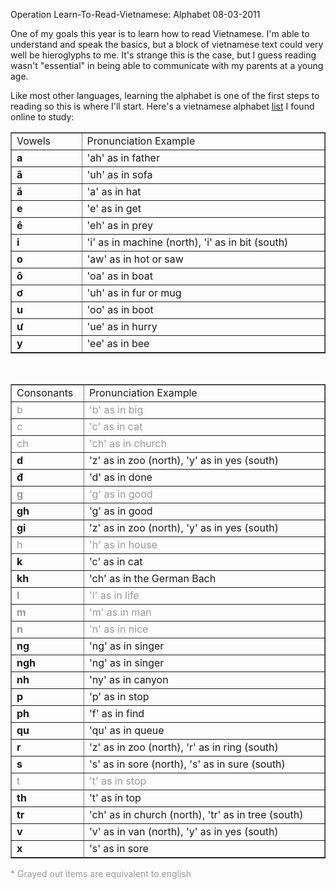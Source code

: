 Operation Learn-To-Read-Vietnamese: Alphabet
08-03-2011

One of my goals this year is to learn how to read Vietnamese. I'm able to understand and speak the basics, but a block of vietnamese text could very well be hieroglyphs to me. It's strange this is the case, but I guess reading wasn't "essential" in being able to communicate with my parents at a young age.<br />

Like most other languages, learning the alphabet is one of the first steps to reading so this is where I'll start. Here's a vietnamese alphabet <a href="http://mylanguages.org/vietnamese_alphabet.php">list</a> I found online to study:<br />

<table border="1" cellpadding="3px" cellspacing="0px" width="520px"><tbody>
<tr><td width="100px">Vowels</td><td width="400px">Pronunciation Example</td></tr>
<tr><td><b>a</b></td><td>'ah' as in father</td></tr>
<tr><td><b>â</b></td><td>'uh' as in sofa</td></tr>
<tr><td><b>ă</b></td><td>'a' as in hat</td></tr>
<tr><td><b>e</b></td><td>'e' as in get</td></tr>
<tr><td><b>ê</b></td><td>'eh' as in prey</td></tr>
<tr><td><b>i</b></td><td>'i' as in machine (north), 'i' as in bit (south)</td></tr>
<tr><td><b>o</b></td><td>'aw' as in hot or saw</td></tr>
<tr><td><b>ô</b></td><td>'oa' as in boat</td></tr>
<tr><td><b>ơ</b></td><td>'uh' as in fur or mug</td></tr>
<tr><td><b>u</b></td><td>'oo' as in boot</td></tr>
<tr><td><b>ư</b></td><td>'ue' as in hurry</td></tr>
<tr><td><b>y</b></td><td>'ee' as in bee</td></tr>
</tbody></table>
<br />
<table border="1" cellpadding="3px" cellspacing="0px" width="520px"><tbody>
<tr><td width="100px">Consonants</td><td width="400px">Pronunciation Example</td></tr>
<tr style="color: #999999;"><td>b</td><td>'b' as in big</td></tr>
<tr style="color: #999999;"><td>c</td><td>'c' as in cat</td></tr>
<tr style="color: #999999;"><td>ch</td><td>'ch' as in church</td></tr>
<tr><td><b>d</b></td><td>'z' as in zoo (north), 'y' as in yes (south)</td></tr>
<tr><td><b>đ</b></td><td>'d' as in done</td></tr>
<tr style="color: #999999;"><td><b>g</b></td><td>'g' as in good</td></tr>
<tr><td><b>gh</b></td><td>'g' as in good</td></tr>
<tr><td><b>gi</b></td><td>'z' as in zoo (north), 'y' as in yes (south)</td></tr>
<tr style="color: #999999;"><td>h</td><td>'h' as in house</td></tr>
<tr><td><b>k</b></td><td>'c' as in cat</td></tr>
<tr><td><b>kh</b></td><td>'ch' as in the German Bach</td></tr>
<tr style="color: #999999;"><td><b>l</b></td><td>'l' as in life</td></tr>
<tr style="color: #999999;"><td><b>m</b></td><td>'m' as in man</td></tr>
<tr style="color: #999999;"><td><b>n</b></td><td>'n' as in nice</td></tr>
<tr><td><b>ng</b></td><td>'ng' as in singer</td></tr>
<tr><td><b>ngh</b></td><td>'ng' as in singer</td></tr>
<tr><td><b>nh</b></td><td>'ny' as in canyon</td></tr>
<tr><td><b>p</b></td><td>'p' as in stop</td></tr>
<tr><td><b>ph</b></td><td>'f' as in find</td></tr>
<tr><td><b>qu</b></td><td>'qu' as in queue</td></tr>
<tr><td><b>r</b></td><td>'z' as in zoo (north), 'r' as in ring (south)</td></tr>
<tr><td><b>s</b></td><td>'s' as in sore (north), 's' as in sure (south)</td></tr>
<tr style="color: #999999;"><td>t</td><td>'t' as in stop</td></tr>
<tr><td><b>th</b></td><td>'t' as in top</td></tr>
<tr><td><b>tr</b></td><td>'ch' as in church (north), 'tr' as in tree (south)</td></tr>
<tr><td><b>v</b></td><td>'v' as in van (north), 'y' as in yes (south)</td></tr>
<tr><td><b>x</b></td><td>'s' as in sore</td></tr>
</tbody></table>

<span style="color: #999999;">* Grayed out items are equivalent to english</span>

